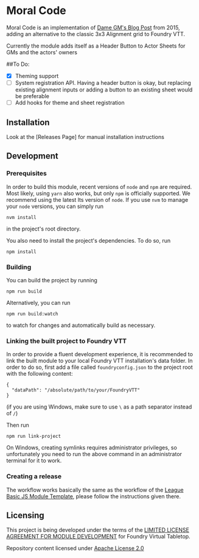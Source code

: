 # Moral Code

Moral Code is an implementation of [Dame GM's Blog Post] from 2015, adding an alternative to the classic 3x3 Alignment grid to Foundry VTT.

Currently the module adds itself as a Header Button to Actor Sheets for GMs and the actors' owners

##To Do:

- [x] Theming support
- [ ] System registration API. Having a header button is okay, but replacing existing alignment inputs or adding a button to an existing sheet would be preferable
- [ ] Add hooks for theme and sheet registration

## Installation

Look at the [Releases Page] for manual installation instructions

## Development

### Prerequisites

In order to build this module, recent versions of `node` and `npm` are
required. Most likely, using `yarn` also works, but only `npm` is officially
supported. We recommend using the latest lts version of `node`. If you use `nvm`
to manage your `node` versions, you can simply run

```
nvm install
```

in the project's root directory.

You also need to install the project's dependencies. To do so, run

```
npm install
```

### Building

You can build the project by running

```
npm run build
```

Alternatively, you can run

```
npm run build:watch
```

to watch for changes and automatically build as necessary.

### Linking the built project to Foundry VTT

In order to provide a fluent development experience, it is recommended to link
the built module to your local Foundry VTT installation's data folder. In
order to do so, first add a file called `foundryconfig.json` to the project root
with the following content:

```
{
  "dataPath": "/absolute/path/to/your/FoundryVTT"
}
```

(if you are using Windows, make sure to use `\` as a path separator instead of
`/`)

Then run

```
npm run link-project
```

On Windows, creating symlinks requires administrator privileges, so unfortunately
you need to run the above command in an administrator terminal for it to work.

### Creating a release

The workflow works basically the same as the workflow of the [League Basic JS Module Template], please follow the
instructions given there.

## Licensing

This project is being developed under the terms of the
[LIMITED LICENSE AGREEMENT FOR MODULE DEVELOPMENT] for Foundry Virtual Tabletop.

Repository content licensed under [Apache License 2.0]

[dame gm's blog post]: https://damegm.wordpress.com/2015/07/29/an-alternative-to-alignment/
[league basic js module template]: https://github.com/League-of-Foundry-Developers/FoundryVTT-Module-Template
[limited license agreement for module development]: https://foundryvtt.com/article/license/
[apache license 2.0]: https://github.com/FloRad/moral-code/blob/main/LICENSE
